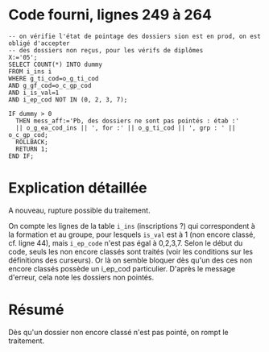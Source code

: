 # Code fourni, lignes 249 à 264
``` 
-- on vérifie l'état de pointage des dossiers sion est en prod, on est obligé d'accepter
-- des dossiers non reçus, pour les vérifs de diplômes
X:='05';
SELECT COUNT(*) INTO dummy
FROM i_ins i
WHERE g_ti_cod=o_g_ti_cod
AND g_gf_cod=o_c_gp_cod
AND i_is_val=1
AND i_ep_cod NOT IN (0, 2, 3, 7);

IF dummy > 0
  THEN mess_aff:='Pb, des dossiers ne sont pas pointés : étab :'
  || o_g_ea_cod_ins || ', for :' || o_g_ti_cod || ', grp : ' || o_c_gp_cod;
  ROLLBACK;
  RETURN 1;
END IF;
``` 

# Explication détaillée
A nouveau, rupture possible du traitement.

On compte les lignes de la table `i_ins` (inscriptions ?) qui correspondent à la formation et au groupe, pour lesquels `is_val` est à 1 (non encore classé, cf. ligne 44), mais `i_ep_code` n'est pas égal à 0,2,3,7. Selon le début du code, seuls les non encore classés sont traités (voir les conditions sur les définitions des curseurs). Or là on semble bloquer dès qu'un des ces non encore classés possède un i_ep_cod particulier. D'après le message d'erreur, cela note les dossiers non pointés.

# Résumé
Dès qu'un dossier non encore classé n'est pas pointé, on rompt le traitement.